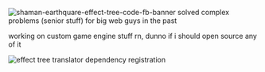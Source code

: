 ![shaman-earthquare-effect-tree-code-fb-banner](https://user-images.githubusercontent.com/601001/170191590-89173de8-890a-446b-bb96-00bf7fc3fbaa.png)
solved complex problems (senior stuff) for big web guys in the past

working on custom game engine stuff rn, dunno if i should open source any of it

![effect tree translator dependency registration](https://user-images.githubusercontent.com/601001/198174493-0b2f5765-f81e-413e-a2a2-b0760d2ce026.jpeg)
